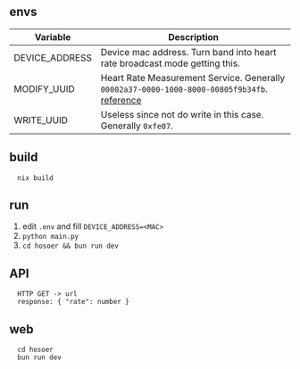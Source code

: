 ## envs

|Variable|Description|
|--------|-----------|
|DEVICE_ADDRESS|Device mac address. Turn band into heart rate broadcast mode getting this.|
|MODIFY_UUID|Heart Rate Measurement Service. Generally `00002a37-0000-1000-8000-00805f9b34fb`. [reference](https://bitbucket.org/bluetooth-SIG/public/src/59af7d1e972a17acbe4a210af158a2740b8a70e8/assigned_numbers/uuids/characteristic_uuids.yaml#lines-167)|
|WRITE_UUID|Useless since not do write in this case. Generally `0xfe07`.|

## build

```console
  nix build
```

## run

1. edit `.env` and fill `DEVICE_ADDRESS=<MAC>`
2. `python main.py`
3. `cd hosoer && bun run dev`

## API

```
  HTTP GET -> url
  response: { "rate": number }
```

## web

```
  cd hosoer
  bun run dev
```
